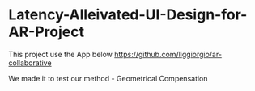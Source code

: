 # Latency-Alleivated-UI-Design-for-AR-Project

This project use the App below
https://github.com/liggiorgio/ar-collaborative

We made it to test our method - Geometrical Compensation
